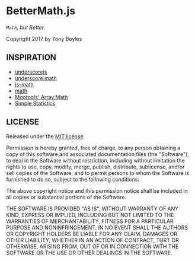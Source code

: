 # BetterMath.js

*`Math`, but Better.*

Copyright 2017 by Tony Boyles

## INSPIRATION

* [underscorejs](https://underscorejs.com)
* [underscore.math](https://github.com/syntagmatic/underscore.math)
* [js-math](https://github.com/kaleb/js-math)
* [math](https://github.com/danehansen/math)
* [Mootools' Array.Math]( http://mootools.net/forge/p/array_math)
* [Simple Statistics](https://github.com/simple-statistics/simple-statistics)

## LICENSE

Released under the [MIT license](https://opensource.org/licenses/MIT)

Permission is hereby granted, free of charge, to any person obtaining a copy of this software and associated documentation files (the "Software"), to deal in the Software without restriction, including without limitation the rights to use, copy, modify, merge, publish, distribute, sublicense, and/or sell copies of the Software, and to permit persons to whom the Software is furnished to do so, subject to the following conditions:

The above copyright notice and this permission notice shall be included in all copies or substantial portions of the Software.

THE SOFTWARE IS PROVIDED "AS IS", WITHOUT WARRANTY OF ANY KIND, EXPRESS OR IMPLIED, INCLUDING BUT NOT LIMITED TO THE WARRANTIES OF MERCHANTABILITY, FITNESS FOR A PARTICULAR PURPOSE AND NONINFRINGEMENT. IN NO EVENT SHALL THE AUTHORS OR COPYRIGHT HOLDERS BE LIABLE FOR ANY CLAIM, DAMAGES OR OTHER LIABILITY, WHETHER IN AN ACTION OF CONTRACT, TORT OR OTHERWISE, ARISING FROM, OUT OF OR IN CONNECTION WITH THE SOFTWARE OR THE USE OR OTHER DEALINGS IN THE SOFTWARE.
